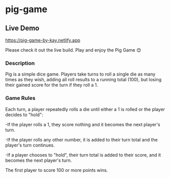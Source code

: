 # pig-game

## Live Demo
<https://pig-game-by-kay.netlify.app>

Please check it out the live build. Play and enjoy the Pig Game 😊

### Description

Pig is a simple dice game. Players take turns to roll a single die as many times as they wish, adding all roll results to a running total (100),
but losing their gained score for the turn if they roll a 1.

### Game Rules

Each turn, a player repeatedly rolls a die until either a 1 is rolled or the player decides to "hold":

 -If the player rolls a 1, they score nothing and it becomes the next player's turn.
 
 -If the player rolls any other number, it is added to their turn total and the player's turn continues.
 
 -If a player chooses to "hold", their turn total is added to their score, and it becomes the next player's turn.
 
The first player to score 100 or more points wins.

